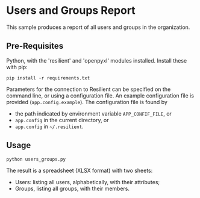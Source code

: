 # Users and Groups Report

This sample produces a report of all users and groups in the organization.

## Pre-Requisites

Python, with the 'resilient' and 'openpyxl' modules installed.  Install these with pip:

    pip install -r requirements.txt

Parameters for the connection to Resilient can be specified on the
command line, or using a configuration file.
An example configuration file is provided (`app.config.example`).
The configuration file is found by
* the path indicated by environment variable `APP_CONFIF_FILE`, or
* `app.config` in the current directory, or
* `app.config` in `~/.resilient`.

## Usage

    python users_groups.py

The result is a spreadsheet (XLSX format) with two sheets:
* Users: listing all users, alphabetically, with their attributes;
* Groups, listing all groups, with their members.

